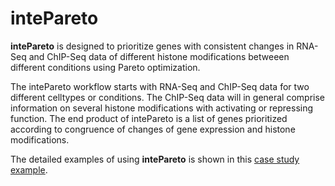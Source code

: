 # intePareto
**intePareto** is designed to prioritize genes with consistent changes in RNA-Seq and ChIP-Seq data of different histone modifications betweeen different conditions using Pareto optimization.

The intePareto workflow starts with RNA-Seq and ChIP-Seq data for two different celltypes or conditions. The ChIP-Seq data will in general comprise information on several histone modifications with activating or repressing function. The end product of intePareto is a list of genes prioritized according to congruence of changes of gene expression and histone modifications.

The detailed examples of using **intePareto** is shown in this [case study example](https://static-content.springer.com/esm/art%3A10.1186%2Fs12864-020-07205-6/MediaObjects/12864_2020_7205_MOESM1_ESM.pdf).
